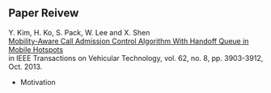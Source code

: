 Paper Reivew   
---
Y. Kim, H. Ko, S. Pack, W. Lee and X. Shen  
[Mobility-Aware Call Admission Control Algorithm With Handoff Queue in Mobile Hotspots](https://ieeexplore.ieee.org/stamp/stamp.jsp?tp=&arnumber=6457513)    
in IEEE Transactions on Vehicular Technology, vol. 62, no. 8, pp. 3903-3912, Oct. 2013.

* Motivation
